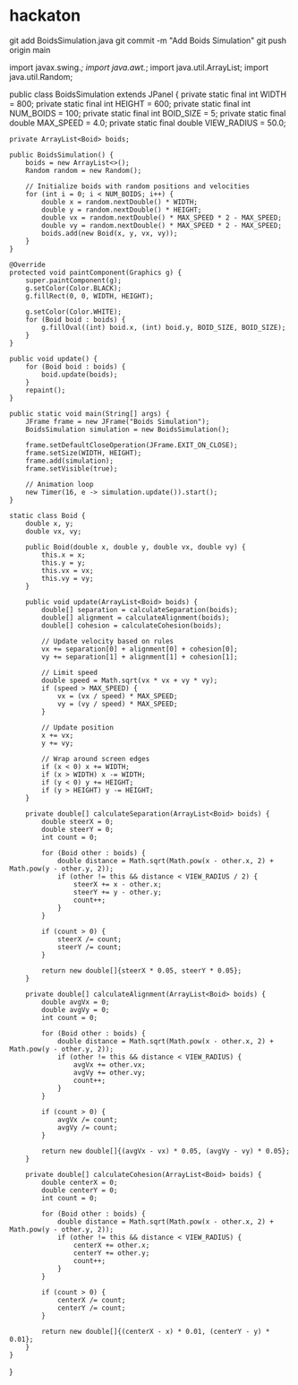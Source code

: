 # hackaton
git add BoidsSimulation.java
git commit -m "Add Boids Simulation"
git push origin main

import javax.swing.*;
import java.awt.*;
import java.util.ArrayList;
import java.util.Random;

public class BoidsSimulation extends JPanel {
    private static final int WIDTH = 800;
    private static final int HEIGHT = 600;
    private static final int NUM_BOIDS = 100;
    private static final int BOID_SIZE = 5;
    private static final double MAX_SPEED = 4.0;
    private static final double VIEW_RADIUS = 50.0;

    private ArrayList<Boid> boids;

    public BoidsSimulation() {
        boids = new ArrayList<>();
        Random random = new Random();

        // Initialize boids with random positions and velocities
        for (int i = 0; i < NUM_BOIDS; i++) {
            double x = random.nextDouble() * WIDTH;
            double y = random.nextDouble() * HEIGHT;
            double vx = random.nextDouble() * MAX_SPEED * 2 - MAX_SPEED;
            double vy = random.nextDouble() * MAX_SPEED * 2 - MAX_SPEED;
            boids.add(new Boid(x, y, vx, vy));
        }
    }

    @Override
    protected void paintComponent(Graphics g) {
        super.paintComponent(g);
        g.setColor(Color.BLACK);
        g.fillRect(0, 0, WIDTH, HEIGHT);

        g.setColor(Color.WHITE);
        for (Boid boid : boids) {
            g.fillOval((int) boid.x, (int) boid.y, BOID_SIZE, BOID_SIZE);
        }
    }

    public void update() {
        for (Boid boid : boids) {
            boid.update(boids);
        }
        repaint();
    }

    public static void main(String[] args) {
        JFrame frame = new JFrame("Boids Simulation");
        BoidsSimulation simulation = new BoidsSimulation();

        frame.setDefaultCloseOperation(JFrame.EXIT_ON_CLOSE);
        frame.setSize(WIDTH, HEIGHT);
        frame.add(simulation);
        frame.setVisible(true);

        // Animation loop
        new Timer(16, e -> simulation.update()).start();
    }

    static class Boid {
        double x, y;
        double vx, vy;

        public Boid(double x, double y, double vx, double vy) {
            this.x = x;
            this.y = y;
            this.vx = vx;
            this.vy = vy;
        }

        public void update(ArrayList<Boid> boids) {
            double[] separation = calculateSeparation(boids);
            double[] alignment = calculateAlignment(boids);
            double[] cohesion = calculateCohesion(boids);

            // Update velocity based on rules
            vx += separation[0] + alignment[0] + cohesion[0];
            vy += separation[1] + alignment[1] + cohesion[1];

            // Limit speed
            double speed = Math.sqrt(vx * vx + vy * vy);
            if (speed > MAX_SPEED) {
                vx = (vx / speed) * MAX_SPEED;
                vy = (vy / speed) * MAX_SPEED;
            }

            // Update position
            x += vx;
            y += vy;

            // Wrap around screen edges
            if (x < 0) x += WIDTH;
            if (x > WIDTH) x -= WIDTH;
            if (y < 0) y += HEIGHT;
            if (y > HEIGHT) y -= HEIGHT;
        }

        private double[] calculateSeparation(ArrayList<Boid> boids) {
            double steerX = 0;
            double steerY = 0;
            int count = 0;

            for (Boid other : boids) {
                double distance = Math.sqrt(Math.pow(x - other.x, 2) + Math.pow(y - other.y, 2));
                if (other != this && distance < VIEW_RADIUS / 2) {
                    steerX += x - other.x;
                    steerY += y - other.y;
                    count++;
                }
            }

            if (count > 0) {
                steerX /= count;
                steerY /= count;
            }

            return new double[]{steerX * 0.05, steerY * 0.05};
        }

        private double[] calculateAlignment(ArrayList<Boid> boids) {
            double avgVx = 0;
            double avgVy = 0;
            int count = 0;

            for (Boid other : boids) {
                double distance = Math.sqrt(Math.pow(x - other.x, 2) + Math.pow(y - other.y, 2));
                if (other != this && distance < VIEW_RADIUS) {
                    avgVx += other.vx;
                    avgVy += other.vy;
                    count++;
                }
            }

            if (count > 0) {
                avgVx /= count;
                avgVy /= count;
            }

            return new double[]{(avgVx - vx) * 0.05, (avgVy - vy) * 0.05};
        }

        private double[] calculateCohesion(ArrayList<Boid> boids) {
            double centerX = 0;
            double centerY = 0;
            int count = 0;

            for (Boid other : boids) {
                double distance = Math.sqrt(Math.pow(x - other.x, 2) + Math.pow(y - other.y, 2));
                if (other != this && distance < VIEW_RADIUS) {
                    centerX += other.x;
                    centerY += other.y;
                    count++;
                }
            }

            if (count > 0) {
                centerX /= count;
                centerY /= count;
            }

            return new double[]{(centerX - x) * 0.01, (centerY - y) * 0.01};
        }
    }
}
